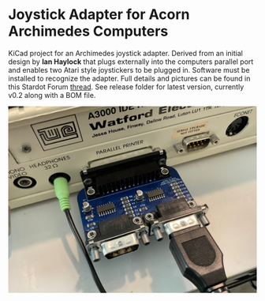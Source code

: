 Joystick Adapter for Acorn Archimedes Computers
===============================================

KiCad project for an Archimedes joystick adapter. Derived from an initial design by **Ian Haylock** that plugs externally into the computers parallel port and enables two Atari style joystickers to be plugged in. Software must be installed to recognize the adapter. Full details and pictures can be found in this Stardot Forum [thread](https://stardot.org.uk/forums/viewtopic.php?f=16&t=24492). See release folder for latest version, currently v0.2 along with a BOM file.

![](/images/image.jpeg)